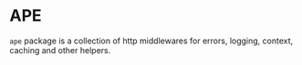 # APE

`ape` package is a collection of http middlewares 
for errors, logging, context, caching and other helpers.
